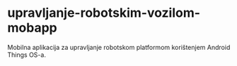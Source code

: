 # upravljanje-robotskim-vozilom-mobapp
Mobilna aplikacija za upravljanje robotskom platformom korištenjem Android Things OS-a.
